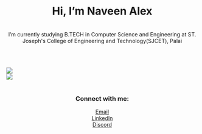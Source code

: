<h1 align="center">Hi, I’m Naveen Alex</h1>

<br>
<div align="center">
I’m currently studying B.TECH in Computer Science and Engineering at ST. Joseph's College of Engineering and Technology(SJCET), Palai
</div>

<br><br>


<img src="http://github-profile-summary-cards.vercel.app/api/cards/stats?username=Naveen-005&theme=radical">
<br>

<img src="http://github-profile-summary-cards.vercel.app/api/cards/profile-details?username=Naveen-005&theme=radical">
<br><br>
<div align="center">
<h3>Connect with me:</h3>

<a href="mailto:naveenalex512@gmail.com">Email</a><br>
<a href="https://linkedin.com/in/naveen-alex-">LinkedIn</a><br>
<a href="https://discordapp.com/users/731062528121110590/">Discord</a><br>
</div>
